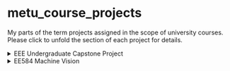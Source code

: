 # metu_course_projects
My parts of the term projects assigned in the scope of university courses. Please click to unfold the section of each project for details.

<details>
  <summary>EEE Undergraduate Capstone Project</summary>
  
  ## Undergraduate Capstone Project: 3-ball Playing Robot
  https://user-images.githubusercontent.com/97564250/236216379-7402f908-63a5-4388-bbc0-949204c5af0e.mp4
  
  I was in a team of six people and my responsibility was to detect location and colors of the 3 balls by the images acquired by a top view camera. The objective is to hit the cue ball (red one in the examples here) to touch other two balls. The shooting angle calculation are also shown by two lines: one for cueing towards the second ball and one for hitting the third after reflection. The robot is mobile and freely moving, that communicates with Matlab host via bluetooth.
  
  > Relevant content is [here](/metu_eee_undergrad_capstone). The code is not compiled, should be run in MATLAB 2016a or later.
  
  >**Note** I also made a GUI to select cue ball, to observe image-based calculations and to give hit command. The GUI related files are named as `ErasmusPlusOne`, but it will not work properly without other components of the project. If you would like try CV output only, run `capstone_cv_part`.

  <p float="left">
    <img src="https://user-images.githubusercontent.com/97564250/236222004-c8ace175-8294-4a20-865e-755506fa6e95.jpg" width="43%">
    <img src="https://user-images.githubusercontent.com/97564250/236222017-af5ba922-c678-4373-b9c0-d3e800f79d1c.jpg" width="48%">
    <img src="https://user-images.githubusercontent.com/97564250/236222011-80cfbab7-4f5e-4390-a6c1-244171c66e84.jpg" width="43%">
    <img src="https://user-images.githubusercontent.com/97564250/236222021-cb4d181c-f860-4c6b-89c0-85f68f214073.jpg" width="48%">
    <img src="https://user-images.githubusercontent.com/97564250/236222016-2d973268-2620-4c37-be5b-c20e067cad9d.jpg" width="43%">
    <img src="https://user-images.githubusercontent.com/97564250/236222024-3f69e7c2-c26b-4b44-b132-3610ed860ade.jpg" width="48%">
  </p>
  
  _Figure: Input images from top view camera and resulting images of located balls with calculated hitting angles_

</details>

<details>
  <summary>EE584 Machine Vision</summary>
  
  ## EE584 Machine Vision Project: Implementing StereoSnakes

  ![comparison](https://user-images.githubusercontent.com/97564250/236255629-347c0ab9-0931-4cb5-bd23-29679576abd1.jpg)
  
  This is a implementation of ICCV 2015 [paper](/metu_ee584_machine_vision_stereo_snakes/doc/Ju_StereoSnakes_Contour_Based_ICCV_2015_paper.pdf) completely coded by us. The work consists of stereo aided segmentation and Matlab GUI. The method takes input of a single stereo image, that is foreground-segmented by an arbitrary algorithm. Then, energy functions (depending on the parameters) strives to fit best segmentation to the second stereo image. The advantage of this method is that it has potential to improve input segmentation and to segment occluded objects in the first image.
  
  > Relevant content is [here](/metu_ee584_machine_vision_stereo_snakes). The code is not compiled, should be run in MATLAB 2016a or later.

  <p float="left">
    <img src="https://user-images.githubusercontent.com/97564250/236255639-e9ce31c2-7c02-4014-b7b9-0134496848e0.JPG" width="75%">
  </p>
  
  _Figure: StereoSnakes Matlab GUI (please follow steps in the [documents](/metu_ee584_machine_vision_stereo_snakes/doc) to familiarize with the parameters)_

</details>

